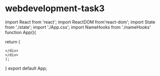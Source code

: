 # webdevelopment-task3
import React from 'react';
import ReactDOM from'react-dom';
import State from './state';
import './App.css';
import NameHooks from './nameHooks'
function App(){
  
  return (
  <div> 
  <div className="App">
 <State />
  <NameHooks />
  
    
    </div> 
    </div>
    );
  }
  export default App;
